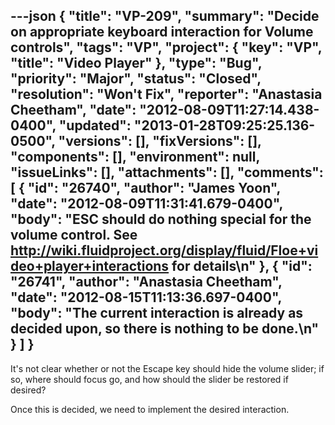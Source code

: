 ---json
{
  "title": "VP-209",
  "summary": "Decide on appropriate keyboard interaction for Volume controls",
  "tags": "VP",
  "project": {
    "key": "VP",
    "title": "Video Player"
  },
  "type": "Bug",
  "priority": "Major",
  "status": "Closed",
  "resolution": "Won't Fix",
  "reporter": "Anastasia Cheetham",
  "date": "2012-08-09T11:27:14.438-0400",
  "updated": "2013-01-28T09:25:25.136-0500",
  "versions": [],
  "fixVersions": [],
  "components": [],
  "environment": null,
  "issueLinks": [],
  "attachments": [],
  "comments": [
    {
      "id": "26740",
      "author": "James Yoon",
      "date": "2012-08-09T11:31:41.679-0400",
      "body": "ESC should do nothing special for the volume control. See <http://wiki.fluidproject.org/display/fluid/Floe+video+player+interactions> for details\n"
    },
    {
      "id": "26741",
      "author": "Anastasia Cheetham",
      "date": "2012-08-15T11:13:36.697-0400",
      "body": "The current interaction is already as decided upon, so there is nothing to be done.\n"
    }
  ]
}
---
It's not clear whether or not the Escape key should hide the volume slider; if so, where should focus go, and how should the slider be restored if desired?

Once this is decided, we need to implement the desired interaction.

        